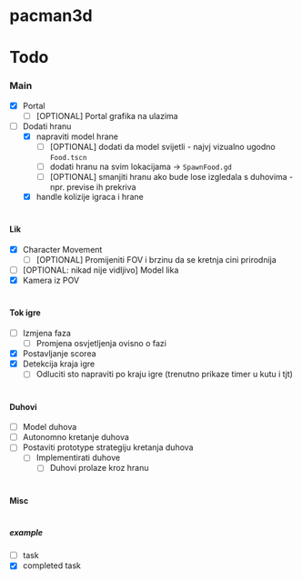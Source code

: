 # pacman3d

# Todo
### Main
- [x] Portal
  - [ ] [OPTIONAL] Portal grafika na ulazima
- [ ] Dodati hranu
  - [x] napraviti model hrane
    - [ ] [OPTIONAL] dodati da model svijetli - najvj vizualno ugodno `Food.tscn`
    - [ ] dodati hranu na svim lokacijama -> `SpawnFood.gd`
    - [ ] [OPTIONAL] smanjiti hranu ako bude lose izgledala s duhovima - npr. previse ih prekriva
  - [x] handle kolizije igraca i hrane
#
#### Lik
- [x] Character Movement
  - [ ] [OPTIONAL] Promijeniti FOV i brzinu da se kretnja cini prirodnija
- [ ] [OPTIONAL: nikad nije vidljivo] Model lika
- [x] Kamera iz POV
#
#### Tok igre
- [ ] Izmjena faza
  - [ ] Promjena osvjetljenja ovisno o fazi
- [x] Postavljanje scorea
- [x] Detekcija kraja igre
  - [ ] Odluciti sto napraviti po kraju igre (trenutno prikaze timer u kutu i tjt)
#
#### Duhovi
- [ ] Model duhova
- [ ] Autonomno kretanje duhova
- [ ] Postaviti prototype strategiju kretanja duhova
  - [ ] Implementirati duhove
    - [ ] Duhovi prolaze kroz hranu
#

#### Misc

#

##### example
- [ ] task
- [x] completed task
